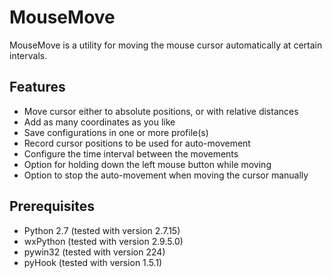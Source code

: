 # MouseMove
MouseMove is a utility for moving the mouse cursor automatically at certain intervals.

## Features
* Move cursor either to absolute positions, or with relative distances
* Add as many coordinates as you like
* Save configurations in one or more profile(s)
* Record cursor positions to be used for auto-movement
* Configure the time interval between the movements
* Option for holding down the left mouse button while moving
* Option to stop the auto-movement when moving the cursor manually

## Prerequisites
* Python 2.7 (tested with version 2.7.15)
* wxPython (tested with version 2.9.5.0)
* pywin32 (tested with version 224)
* pyHook (tested with version 1.5.1)
